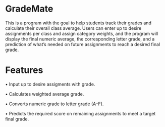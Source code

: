# GradeMate
This is a program with the goal to help students track their grades and calculate their overall class average. Users can enter up to desire assignments per class and assign category weights, and the program will display the final numeric average, the corresponding letter grade, and a prediction of what’s needed on future assignments to reach a desired final grade. 
# Features 

• Input up to desire assigments with grade.

• Calculates weighted average grade.

• Converts numeric grade to letter grade (A–F).

• Predicts the required score on remaining assignments to meet a target final grade.

